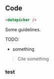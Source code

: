 ## Code

```html
<datepicker />
```

Some guidelines.

TODO:

* something

> Cite something

### test
